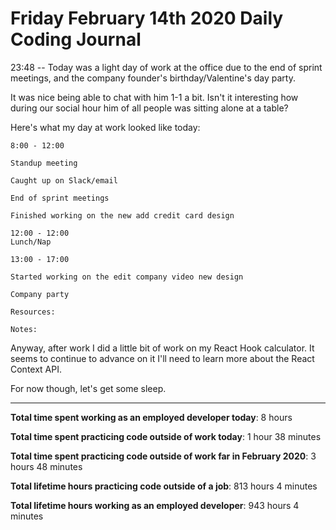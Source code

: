 # Friday February 14th 2020 Daily Coding Journal

23:48 -- Today was a light day of work  at the office due to the end of sprint meetings, and the company founder's birthday/Valentine's day party.

It was nice being able to chat with him 1-1 a bit. Isn't it interesting how during our social hour him of all people was sitting alone at a table?

Here's what my day at work looked like today:
```
8:00 - 12:00

Standup meeting

Caught up on Slack/email

End of sprint meetings

Finished working on the new add credit card design

12:00 - 12:00
Lunch/Nap

13:00 - 17:00

Started working on the edit company video new design

Company party

Resources:

Notes:
```
Anyway, after work I did a little bit of work on my React Hook calculator. It seems to continue to advance on it I'll need to learn more about the React Context API.

For now though, let's get some sleep.
___
**Total time spent working as an employed developer today**: 8 hours

**Total time spent practicing code outside of work today**: 1 hour 38 minutes

**Total time spent practicing code outside of work far in February 2020**: 3 hours 48 minutes

**Total lifetime hours practicing code outside of a job**: 813 hours 4 minutes

**Total lifetime hours working as an employed developer**: 943 hours 4 minutes